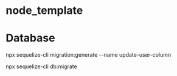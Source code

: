 # node_template

# Database

npx sequelize-cli migration:generate --name update-user-column

npx sequelize-cli db:migrate